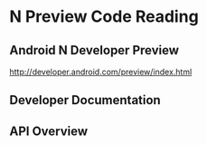 # N Preview Code Reading

## Android N Developer Preview

http://developer.android.com/preview/index.html

## Developer Documentation


## API Overview
